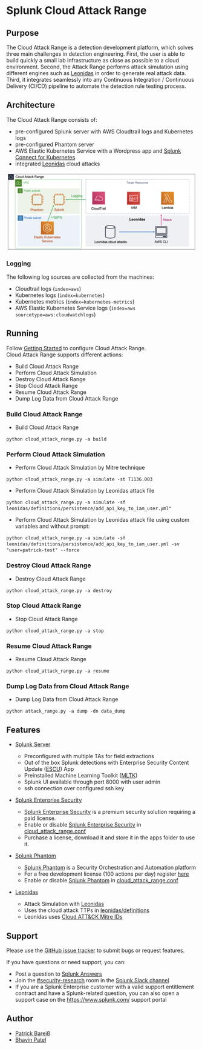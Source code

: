 # Splunk Cloud Attack Range

## Purpose
The Cloud Attack Range is a detection development platform, which solves three main challenges in detection engineering. First, the user is able to build quickly a small lab infrastructure as close as possible to a cloud environment. Second, the Attack Range performs attack simulation using different engines such as [Leonidas](https://github.com/FSecureLABS/leonidas) in order to generate real attack data. Third, it integrates seamlessly into any Continuous Integration / Continuous Delivery (CI/CD) pipeline to automate the detection rule testing process.  

## Architecture
The Cloud Attack Range consists of:
- pre-configured Splunk server with AWS Cloudtrail logs and Kubernetes logs
- pre-configured Phantom server
- AWS Elastic Kubernetes Service with a Wordpress app and [Splunk Connect for Kubernetes](https://github.com/splunk/splunk-connect-for-kubernetes)
- integrated [Leonidas](https://github.com/FSecureLABS/leonidas) cloud attacks

![Architecture](docs/cloud_attack_range_architecture.png)

### Logging
The following log sources are collected from the machines:
- Cloudtrail logs (```index=aws```)
- Kubernetes logs (```index=kubernetes```)
- Kubernetes metrics (```index=kubernetes-metrics```)
- AWS Elastic Kubernetes Service logs (```index=aws sourcetype=aws:cloudwatchlogs```)

## Running
Follow [Getting Started](https://github.com/splunk/attack_range_cloud/wiki/Configure-Cloud-Attack-Range) to configure Cloud Attack Range.  
Cloud Attack Range supports different actions:
- Build Cloud Attack Range
- Perform Cloud Attack Simulation
- Destroy Cloud Attack Range
- Stop Cloud Attack Range
- Resume Cloud Attack Range
- Dump Log Data from Cloud Attack Range

### Build Cloud Attack Range
- Build Cloud Attack Range
```
python cloud_attack_range.py -a build
```

### Perform Cloud Attack Simulation
- Perform Cloud Attack Simulation by Mitre technique
```
python cloud_attack_range.py -a simulate -st T1136.003
```
- Perform Cloud Attack Simulation by Leonidas attack file
```
python cloud_attack_range.py -a simulate -sf leonidas/definitions/persistence/add_api_key_to_iam_user.yml"
```
- Perform Cloud Attack Simulation by Leonidas attack file using custom variables and without prompt:
```
python cloud_attack_range.py -a simulate -sf leonidas/definitions/persistence/add_api_key_to_iam_user.yml -sv "user=patrick-test" --force
```

### Destroy Cloud Attack Range
- Destroy Cloud Attack Range
```
python cloud_attack_range.py -a destroy
```

### Stop Cloud Attack Range
- Stop Cloud Attack Range
```
python cloud_attack_range.py -a stop
```

### Resume Cloud Attack Range
- Resume Cloud Attack Range
```
python cloud_attack_range.py -a resume
```

### Dump Log Data from Cloud Attack Range
- Dump Log Data from Cloud Attack Range
```
python attack_range.py -a dump -dn data_dump
```

## Features
- [Splunk Server](https://github.com/splunk/attack_range/wiki/Splunk-Server)
  * Preconfigured with multiple TAs for field extractions
  * Out of the box Splunk detections with Enterprise Security Content Update ([ESCU](https://splunkbase.splunk.com/app/3449/)) App
  * Preinstalled Machine Learning Toolkit ([MLTK](https://splunkbase.splunk.com/app/2890/))
  * Splunk UI available through port 8000 with user admin
  * ssh connection over configured ssh key

- [Splunk Enterprise Security](https://splunkbase.splunk.com/app/263/)
  * [Splunk Enterprise Security](https://splunkbase.splunk.com/app/263/) is a premium security solution requiring a paid license.
  * Enable or disable [Splunk Enterprise Security](https://splunkbase.splunk.com/app/263/) in [cloud_attack_range.conf](cloud_attack_range.conf)
  * Purchase a license, download it and store it in the apps folder to use it.

- [Splunk Phantom](https://www.splunk.com/en_us/software/splunk-security-orchestration-and-automation.html)
  * [Splunk Phantom](https://www.splunk.com/en_us/software/splunk-security-orchestration-and-automation.html) is a Security Orchestration and Automation platform
  * For a free development license (100 actions per day) register [here](https://my.phantom.us/login/?next=/)
  * Enable or disable [Splunk Phantom](https://www.splunk.com/en_us/software/splunk-security-orchestration-and-automation.html) in [cloud_attack_range.conf](cloud_attack_range.conf)

- [Leonidas](https://github.com/FSecureLABS/leonidas)
  * Attack Simulation with [Leonidas](https://github.com/FSecureLABS/leonidas)
  * Uses the cloud attack TTPs in [leonidas/definitions](https://github.com/FSecureLABS/leonidas/tree/6701e9bbb76614a4ba2a360edd140eba9fdc647f/definitions)
  * Leonidas uses [Cloud ATT&CK Mitre IDs](https://attack.mitre.org/matrices/enterprise/cloud/)


## Support
Please use the [GitHub issue tracker](https://github.com/splunk/attack_range_cloud/issues) to submit bugs or request features.

If you have questions or need support, you can:

* Post a question to [Splunk Answers](http://answers.splunk.com)
* Join the [#security-research](https://splunk-usergroups.slack.com/messages/C1RH09ERM/) room in the [Splunk Slack channel](http://splunk-usergroups.slack.com)
* If you are a Splunk Enterprise customer with a valid support entitlement contract and have a Splunk-related question, you can also open a support case on the https://www.splunk.com/ support portal


## Author
* [Patrick Bareiß](https://twitter.com/bareiss_patrick)
* [Bhavin Patel](https://twitter.com/hackpsy)
